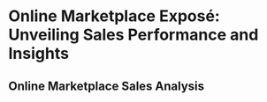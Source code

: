 # Online Marketplace Exposé: Unveiling Sales Performance and Insights 

## Online Marketplace Sales Analysis


